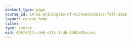 ```yaml
---
content_type: page
course_id: 14-01-principles-of-microeconomics-fall-2018
layout: course_home
title: ''
type: course
uid: 066fe711-cde6-c8fc-1cdb-fd62a85ccaec
---
```

